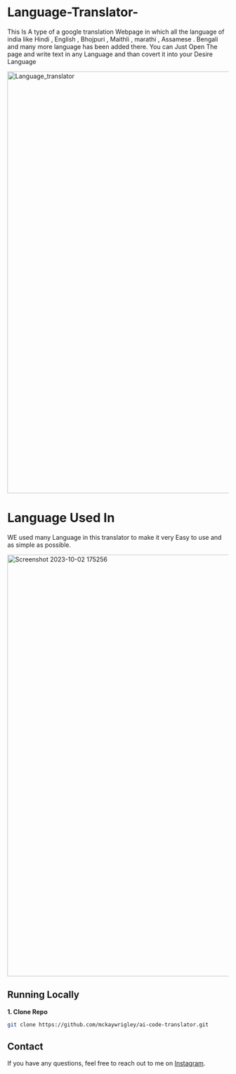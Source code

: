 # Language-Translator-
This Is A type of a google translation Webpage in which all the language of india like Hindi , English , Bhojpuri , Maithli , marathi , Assamese . Bengali  and  many more language has been added there.
 You can Just Open The page and write text in any Language and than covert it into your Desire Language

<img width="960" alt="Language_translator" src="https://github.com/Amrit1255/Language-Translator-/assets/111603720/32ed078d-c075-4033-b025-310f54f0b6cf">

# Language Used In

 WE used many Language in this translator to make it very Easy to use and as simple as possible.

 
<img width="960" alt="Screenshot 2023-10-02 175256" src="https://github.com/Amrit1255/Language-Translator-/assets/111603720/431b0c52-444c-4891-9fdf-6bd3c850947c">



## Running Locally

**1. Clone Repo**

```bash
git clone https://github.com/mckaywrigley/ai-code-translator.git
```

## Contact

If you have any questions, feel free to reach out to me on [Instagram](https://www.instagram.com/mr_amrit_t/).
